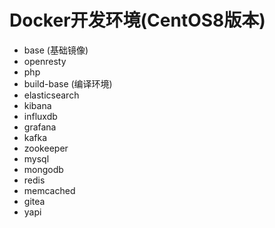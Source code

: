 # Docker开发环境(CentOS8版本)
- base (基础镜像)
- openresty
- php
- build-base (编译环境)
- elasticsearch
- kibana
- influxdb
- grafana
- kafka
- zookeeper
- mysql
- mongodb
- redis
- memcached
- gitea
- yapi
